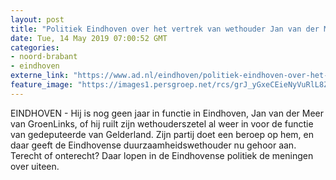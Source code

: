 ```yaml
---
layout: post
title: "Politiek Eindhoven over het vertrek van wethouder Jan van der Meer"
date: Tue, 14 May 2019 07:00:52 GMT
categories: 
- noord-brabant 
- eindhoven 
externe_link: "https://www.ad.nl/eindhoven/politiek-eindhoven-over-het-vertrek-van-wethouder-jan-van-der-meer~a6343aa2/"
feature_image: "https://images1.persgroep.net/rcs/grJ_yGxeCEieNyVuRlL8ZuoldRY/diocontent/125674818/_fitwidth/400/?appId=21791a8992982cd8da851550a453bd7f&quality=0.7"
---
```


EINDHOVEN - Hij is nog geen jaar in functie in Eindhoven, Jan van der Meer van GroenLinks, of hij ruilt zijn wethouderszetel al  weer in voor de functie van gedeputeerde van Gelderland. Zijn partij doet een beroep op hem, en daar geeft de Eindhovense duurzaamheidswethouder nu gehoor aan. Terecht of onterecht? Daar lopen in de Eindhovense politiek de meningen over uiteen.
